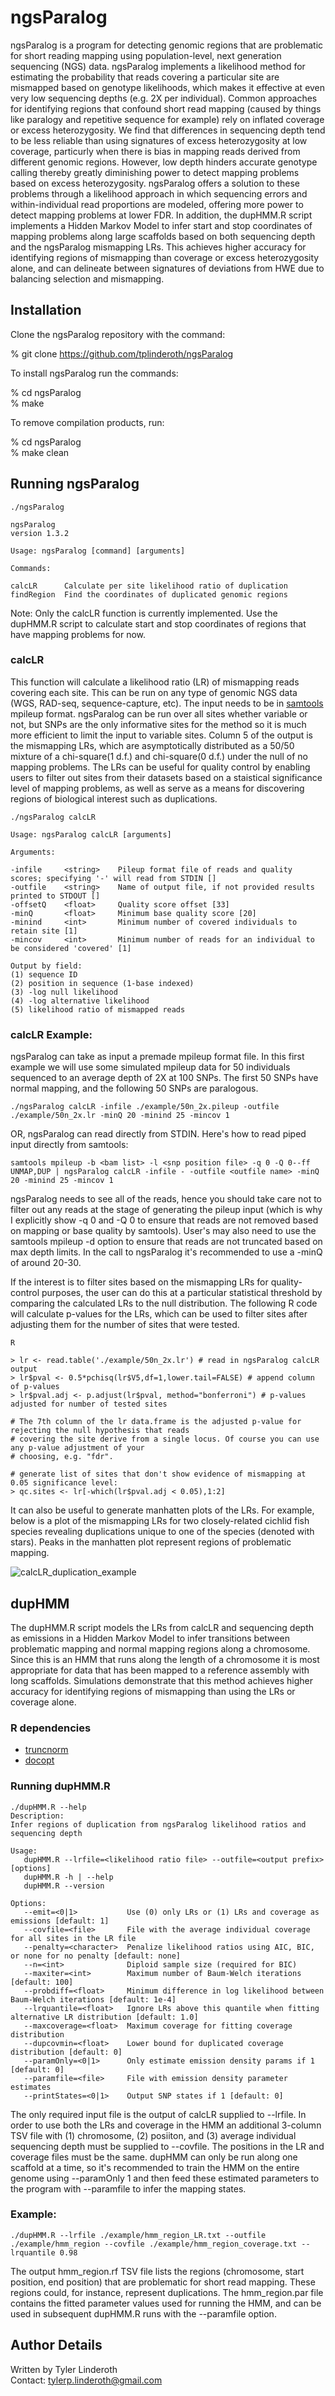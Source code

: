 ngsParalog
==========

ngsParalog is a program for detecting genomic regions that are problematic for short reading mapping using population-level, next generation sequencing (NGS) data. 
ngsParalog implements a likelihood method for estimating the probability that reads covering a particular site are mismapped based on genotype likelihoods, 
which makes it effective at even very low sequencing depths (e.g. 2X per individual). Common approaches for identifying regions that confound short read mapping (caused by things like paralogy
and repetitive sequence for example) rely on inflated coverage or excess heterozygosity. We find that differences in sequencing depth tend to be less reliable than using signatures of excess
heterozygosity at low coverage, particurly when there is bias in mapping reads derived from different genomic regions. However, low depth hinders accurate genotype
calling thereby greatly diminishing power to  detect mapping problems based on excess heterozygosity. ngsParalog offers a solution to these problems through a likelihood
approach in which sequencing errors and within-individual read proportions are modeled, offering more power to detect mapping problems at lower FDR.
In addition, the dupHMM.R script implements a Hidden Markov Model to infer start and stop coordinates of mapping problems along large scaffolds based on both sequencing depth
and the ngsParalog mismapping LRs. This achieves higher accuracy for identifying regions of mismapping than coverage or excess heterozygosity alone, and can delineate
between signatures of deviations from HWE due to balancing selection and mismapping.

## Installation

Clone the ngsParalog repository with the command:

% git clone https://github.com/tplinderoth/ngsParalog

To install ngsParalog run the commands:

% cd ngsParalog  
% make

To remove compilation products, run:

% cd ngsParalog  
% make clean

## Running ngsParalog

	./ngsParalog
	
	ngsParalog
	version 1.3.2
	
	Usage: ngsParalog [command] [arguments]
	
	Commands:
	
	calcLR      Calculate per site likelihood ratio of duplication
	findRegion  Find the coordinates of duplicated genomic regions

Note: Only the calcLR function is currently implemented. Use the dupHMM.R script to calculate start and stop coordinates of regions that have mapping problems for now.

### calcLR

This function will calculate a likelihood ratio (LR) of mismapping reads covering each site. This can be run on any type of genomic NGS data (WGS, RAD-seq, sequence-capture, etc). 
The input needs to be in [samtools](https://github.com/samtools/samtools) mpileup format. ngsParalog can be run over all sites whether variable or not, but SNPs are the 
only informative sites for the method so it is much more efficient to limit the input to variable sites. Column 5 of the output is the mismapping LRs, which are asymptotically 
distributed as a 50/50 mixture of a chi-square(1 d.f.) and chi-square(0 d.f.) under the null of no mapping problems. The LRs can be useful for quality control by enabling users 
to filter out sites from their datasets based on a staistical significance level of mapping problems, as well as serve as a means for discovering regions of biological interest 
such as duplications. 

	./ngsParalog calcLR
	
	Usage: ngsParalog calcLR [arguments]
	
	Arguments:
	
	-infile     <string>    Pileup format file of reads and quality scores; specifying '-' will read from STDIN []
	-outfile    <string>    Name of output file, if not provided results printed to STDOUT []
	-offsetQ    <float>     Quality score offset [33]
	-minQ       <float>     Minimum base quality score [20]
	-minind     <int>       Minimum number of covered individuals to retain site [1]
	-mincov     <int>       Minimum number of reads for an individual to be considered 'covered' [1]
	
	Output by field:
	(1) sequence ID
	(2) position in sequence (1-base indexed)
	(3) -log null likelihood
	(4) -log alternative likelihood
	(5) likelihood ratio of mismapped reads

### calcLR Example:

ngsParalog can take as input a premade mpileup format file. In this first example we will use some simulated mpileup data for 50 individuals sequenced to an average depth
of 2X at 100 SNPs. The first 50 SNPs have normal mapping, and the following 50 SNPs are paralogous.

	./ngsParalog calcLR -infile ./example/50n_2x.pileup -outfile ./example/50n_2x.lr -minQ 20 -minind 25 -mincov 1

OR, ngsParalog can read directly from STDIN. Here's how to read piped input directly from samtools:

	samtools mpileup -b <bam list> -l <snp position file> -q 0 -Q 0--ff UNMAP,DUP | ngsParalog calcLR -infile - -outfile <outfile name> -minQ 20 -minind 25 -mincov 1

ngsParalog needs to see all of the reads, hence you should take care not to filter out any reads at the stage of generating the pileup input (which is why
I explicitly show -q 0 and -Q 0 to ensure that reads are not removed based on mapping or base quality by samtools). User's may also need to use the samtools mpileup -d option
to ensure that reads are not truncated based on max depth limits. In the call to ngsParalog it's recommended to use a -minQ of around 20-30.

If the interest is to filter sites based on the mismapping LRs for quality-control purposes, the user can do this at a particular statistical threshold by comparing the
calculated LRs to the null distribution. The following R code will calculate p-values for the LRs, which can be used to filter sites after adjusting them for the
number of sites that were tested.

	R
	
	> lr <- read.table('./example/50n_2x.lr') # read in ngsParalog calcLR output
	> lr$pval <- 0.5*pchisq(lr$V5,df=1,lower.tail=FALSE) # append column of p-values
	> lr$pval.adj <- p.adjust(lr$pval, method="bonferroni") # p-values adjusted for number of tested sites
	
	# The 7th column of the lr data.frame is the adjusted p-value for rejecting the null hypothesis that reads
	# covering the site derive from a single locus. Of course you can use any p-value adjustment of your
	# choosing, e.g. "fdr".
	
	# generate list of sites that don't show evidence of mismapping at 0.05 significance level:
	> qc.sites <- lr[-which(lr$pval.adj < 0.05),1:2]

It can also be useful to generate manhatten plots of the LRs. For example, below is a plot of the mismapping LRs for two closely-related
cichlid fish species revealing duplications unique to one of the species (denoted with stars). Peaks in the manhatten plot represent regions of problematic
mapping.

![calcLR_duplication_example](./example/calcLR_duplication_example.png)

## dupHMM

The dupHMM.R script models the LRs from calcLR and sequencing depth as emissions in a Hidden Markov Model to infer transitions between
problematic mapping and normal mapping regions along a chromosome. Since this is an HMM that runs along the length of a chromosome it
is most appropriate for data that has been mapped to a reference assembly with long scaffolds. Simulations demonstrate that this method
achieves higher accuracy for identifying regions of mismapping than using the LRs or coverage alone.

### R dependencies

* [truncnorm](https://cran.r-project.org/web/packages/truncnorm/index.html)
* [docopt](https://cran.r-project.org/web/packages/docopt/index.html)

### Running dupHMM.R

	./dupHMM.R --help
	Description:
	Infer regions of duplication from ngsParalog likelihood ratios and sequencing depth
			
	Usage:
	   dupHMM.R --lrfile=<likelihood ratio file> --outfile=<output prefix> [options]
	   dupHMM.R -h | --help
	   dupHMM.R --version
			
	Options:
	   --emit=<0|1>           Use (0) only LRs or (1) LRs and coverage as emissions [default: 1]            
	   --covfile=<file>       File with the average individual coverage for all sites in the LR file
	   --penalty=<character>  Penalize likelihood ratios using AIC, BIC, or none for no penalty [default: none]
	   --n=<int>              Diploid sample size (required for BIC)
	   --maxiter=<int>        Maximum number of Baum-Welch iterations [default: 100]
	   --probdiff=<float>     Minimum difference in log likelihood between Baum-Welch iterations [default: 1e-4]
	   --lrquantile=<float>   Ignore LRs above this quantile when fitting alternative LR distribution [default: 1.0]
	   --maxcoverage=<float>  Maximum coverage for fitting coverage distribution
	   --dupcovmin=<float>    Lower bound for duplicated coverage distribution [default: 0]
	   --paramOnly=<0|1>      Only estimate emission density params if 1 [default: 0]
	   --paramfile=<file>     File with emission density parameter estimates
	   --printStates=<0|1>    Output SNP states if 1 [default: 0] 

The only required input file is the output of calcLR supplied to --lrfile. In order to use both the LRs and coverage in the HMM an additional 3-column TSV file with
(1) chromosome, (2) posiiton, and (3) average individual sequencing depth must be supplied to --covfile. The positions in the LR and coverage files must be the same. 
dupHMM can only be run along one scaffold at a time, so it's recommended to train the HMM on the entire genome using --paramOnly 1 and then feed these estimated 
parameters to the program with --paramfile to infer the mapping states.

### Example:

	./dupHMM.R --lrfile ./example/hmm_region_LR.txt --outfile ./example/hmm_region --covfile ./example/hmm_region_coverage.txt --lrquantile 0.98

The output hmm_region.rf TSV file lists the regions (chromosome, start position, end position) that are problematic for short read mapping. These
regions could, for instance, represent duplications. The hmm_region.par file contains the fitted parameter values used for running the HMM,
and can be used in subsequent dupHMM.R runs with the --paramfile option.

## Author Details

Written by Tyler Linderoth  
Contact: tylerp.linderoth@gmail.com 
